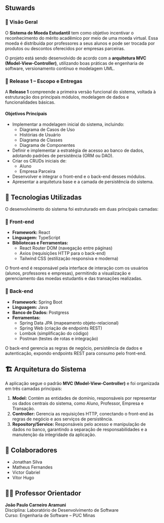 ## Stuwards

### 📘 Visão Geral

O **Sistema de Moeda Estudantil** tem como objetivo incentivar o reconhecimento do mérito acadêmico por meio de uma moeda virtual. Essa moeda é distribuída por professores a seus alunos e pode ser trocada por produtos ou descontos oferecidos por empresas parceiras.

O projeto está sendo desenvolvido de acordo com a **arquitetura MVC (Model-View-Controller)**, utilizando boas práticas de engenharia de software, versionamento contínuo e modelagem UML.

### 🚀 Release 1 – Escopo e Entregas

A **Release 1** compreende a primeira versão funcional do sistema, voltada à estruturação dos principais módulos, modelagem de dados e funcionalidades básicas.

#### **Objetivos Principais**

- Implementar a modelagem inicial do sistema, incluindo:
  - Diagrama de Casos de Uso  
  - Histórias de Usuário  
  - Diagrama de Classes  
  - Diagrama de Componentes  
- Definir e implementar a estratégia de acesso ao banco de dados, adotando padrões de persistência (ORM ou DAO).  
- Criar os CRUDs iniciais de:
  - Aluno  
  - Empresa Parceira  
- Desenvolver e integrar o front-end e o back-end desses módulos.  
- Apresentar a arquitetura base e a camada de persistência do sistema.  

## 🧩 Tecnologias Utilizadas

O desenvolvimento do sistema foi estruturado em duas principais camadas:

### 🔹 **Front-end**
- **Framework:** React  
- **Linguagem:** TypeScript  
- **Bibliotecas e Ferramentas:**  
  - React Router DOM (navegação entre páginas)  
  - Axios (requisições HTTP para o back-end)  
  - Tailwind CSS (estilização responsiva e moderna)  

O front-end é responsável pela interface de interação com os usuários (alunos, professores e empresas), permitindo a visualização e gerenciamento das moedas estudantis e das transações realizadas.

### 🔹 **Back-end**
- **Framework:** Spring Boot  
- **Linguagem:** Java  
- **Banco de Dados:** Postgress  
- **Ferramentas:**  
  - Spring Data JPA (mapeamento objeto-relacional)  
  - Spring Web (criação de endpoints REST)  
  - Lombok (simplificação do código)  
  - Postman (testes de rotas e integração)

O back-end gerencia as regras de negócio, persistência de dados e autenticação, expondo endpoints REST para consumo pelo front-end.


## 🏗️ Arquitetura do Sistema

A aplicação segue o padrão **MVC (Model-View-Controller)** e foi organizada em três camadas principais:

1. **Model:** Contém as entidades de domínio, responsáveis por representar os dados centrais do sistema, como Aluno, Professor, Empresa e Transação.  
2. **Controller:** Gerencia as requisições HTTP, conectando o front-end às regras de negócio e aos serviços de persistência.  
3. **Repository/Service:** Responsáveis pelo acesso e manipulação de dados no banco, garantindo a separação de responsabilidades e a manutenção da integridade da aplicação.


## 👥 Colaboradores

- Jonathan Silva  
- Matheus Fernandes
- Victor Gabriel
- Vitor Hugo


## 👨‍🏫 Professor Orientador

**João Paulo Carneiro Aramuni**  
Disciplina: Laboratório de Desenvolvimento de Software  
Curso: Engenharia de Software – PUC Minas  
